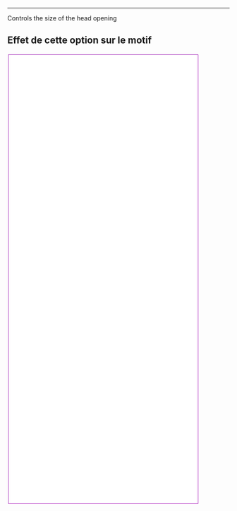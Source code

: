 ---

Controls the size of the head opening


## Effet de cette option sur le motif
![Cette image montre l'effet de cette option en superposant plusieurs variantes qui ont une valeur différente pour cette option](tiberius_headratio_sample.svg "Effet de cette option sur le motif")